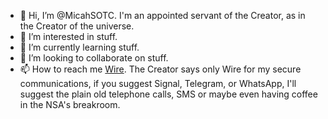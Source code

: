 - 👋 Hi, I’m @MicahSOTC.  I'm an appointed servant of the Creator, as in the Creator of the universe.
- 👀 I’m interested in stuff.
- 🌱 I’m currently learning stuff.
- 💞️ I’m looking to collaborate on stuff.
- 📫 How to reach me [Wire](https://account.wire.com/user-profile/?id=1CFBE1AC-E293-40D5-A38F-1E165D3DE50D).  The Creator says only Wire for my secure communications, if you suggest Signal, Telegram, or WhatsApp, I'll suggest the plain old telephone calls, SMS or maybe even having coffee in the NSA's breakroom. 

<!---
MicahSOTC/MicahSOTC is a ✨ special ✨ repository because its `README.md` (this file) appears on your GitHub profile.
You can click the Preview link to take a look at your changes.
--->
